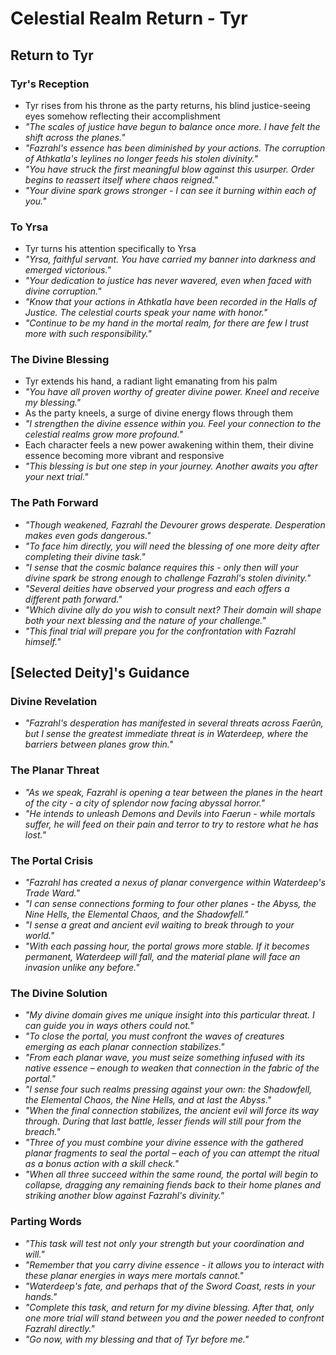 # Celestial Realm Return - Tyr

## Return to Tyr

### Tyr's Reception
- Tyr rises from his throne as the party returns, his blind justice-seeing eyes somehow reflecting their accomplishment
- *"The scales of justice have begun to balance once more. I have felt the shift across the planes."*
- *"Fazrahl's essence has been diminished by your actions. The corruption of Athkatla's leylines no longer feeds his stolen divinity."*
- *"You have struck the first meaningful blow against this usurper. Order begins to reassert itself where chaos reigned."*
- *"Your divine spark grows stronger - I can see it burning within each of you."*

### To Yrsa
- Tyr turns his attention specifically to Yrsa
- *"Yrsa, faithful servant. You have carried my banner into darkness and emerged victorious."*
- *"Your dedication to justice has never wavered, even when faced with divine corruption."*
- *"Know that your actions in Athkatla have been recorded in the Halls of Justice. The celestial courts speak your name with honor."*
- *"Continue to be my hand in the mortal realm, for there are few I trust more with such responsibility."*

### The Divine Blessing
- Tyr extends his hand, a radiant light emanating from his palm
- *"You have all proven worthy of greater divine power. Kneel and receive my blessing."*
- As the party kneels, a surge of divine energy flows through them
- *"I strengthen the divine essence within you. Feel your connection to the celestial realms grow more profound."*
- Each character feels a new power awakening within them, their divine essence becoming more vibrant and responsive
- *"This blessing is but one step in your journey. Another awaits you after your next trial."*

### The Path Forward
- *"Though weakened, Fazrahl the Devourer grows desperate. Desperation makes even gods dangerous."*
- *"To face him directly, you will need the blessing of one more deity after completing their divine task."*
- *"I sense that the cosmic balance requires this - only then will your divine spark be strong enough to challenge Fazrahl's stolen divinity."*
- *"Several deities have observed your progress and each offers a different path forward."*
- *"Which divine ally do you wish to consult next? Their domain will shape both your next blessing and the nature of your challenge."*
- *"This final trial will prepare you for the confrontation with Fazrahl himself."*

## [Selected Deity]'s Guidance

### Divine Revelation
- *"Fazrahl's desperation has manifested in several threats across Faerûn, but I sense the greatest immediate threat is in Waterdeep, where the barriers between planes grow thin."*

### The Planar Threat
- *"As we speak, Fazrahl is opening a tear between the planes in the heart of the city - a city of splendor now facing abyssal horror."*
- *"He intends to unleash Demons and Devils into Faerun - while mortals suffer, he will feed on their pain and terror to try to restore what he has lost."*

### The Portal Crisis
- *"Fazrahl has created a nexus of planar convergence within Waterdeep's Trade Ward."*
- *"I can sense connections forming to four other planes - the Abyss, the Nine Hells, the Elemental Chaos, and the Shadowfell."*
- *"I sense a great and ancient evil waiting to break through to your world."*
- *"With each passing hour, the portal grows more stable. If it becomes permanent, Waterdeep will fall, and the material plane will face an invasion unlike any before."*

### The Divine Solution
- *"My divine domain gives me unique insight into this particular threat. I can guide you in ways others could not."*
- *"To close the portal, you must confront the waves of creatures emerging as each planar connection stabilizes."*
- *"From each planar wave, you must seize something infused with its native essence – enough to weaken that connection in the fabric of the portal."*
- *"I sense four such realms pressing against your own: the Shadowfell, the Elemental Chaos, the Nine Hells, and at last the Abyss."*
- *"When the final connection stabilizes, the ancient evil will force its way through. During that last battle, lesser fiends will still pour from the breach."*
- *"Three of you must combine your divine essence with the gathered planar fragments to seal the portal – each of you can attempt the ritual as a bonus action with a skill check."*
- *"When all three succeed within the same round, the portal will begin to collapse, dragging any remaining fiends back to their home planes and striking another blow against Fazrahl's divinity."*

### Parting Words
- *"This task will test not only your strength but your coordination and will."*
- *"Remember that you carry divine essence - it allows you to interact with these planar energies in ways mere mortals cannot."*
- *"Waterdeep's fate, and perhaps that of the Sword Coast, rests in your hands."*
- *"Complete this task, and return for my divine blessing. After that, only one more trial will stand between you and the power needed to confront Fazrahl directly."*
- *"Go now, with my blessing and that of Tyr before me."*
